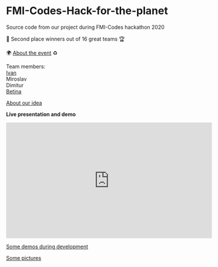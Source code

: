# FMI-Codes-Hack-for-the-planet
Source code from our project during FMI-Codes hackathon 2020



:2nd_place_medal: Second place winners out of 16 great teams :trophy:

 :earth_africa: [About the event](https://fmicodes.fss.fmi.uni-sofia.bg/) :recycle:

Team members:<br>
[Ivan](https://www.linkedin.com/in/ivan-filipov-v11/)<br>
Miroslav<br>
Dimitur<br>
[Betina](https://www.linkedin.com/in/betina-merdzhanova-104209130/)<br>  

[About our idea](https://github.com/IvanFilipov/FMI-Codes-Hack-for-the-planet/tree/main/presentation)

**Live presentation and demo**
<iframe width="560" height="315" src="https://www.youtube.com/embed/wnEJscNp9PY?start=10286" frameborder="0" allow="accelerometer; autoplay; clipboard-write; encrypted-media; gyroscope; picture-in-picture" allowfullscreen></iframe>

[Some demos during development]()

[Some pictures]()




